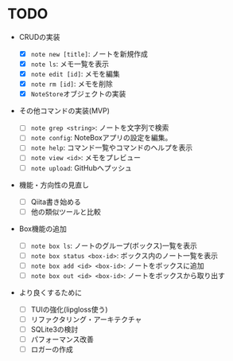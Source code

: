 # TODO

- CRUDの実装

  - [x] `note new [title]`: ノートを新規作成
  - [x] `note ls`: メモ一覧を表示
  - [x] `note edit [id]`: メモを編集
  - [x] `note rm [id]`: メモを削除
  - [x] `NoteStore`オブジェクトの実装

- その他コマンドの実装(MVP)

  - [ ] `note grep <string>`: ノートを文字列で検索
  - [ ] `note config`: NoteBoxアプリの設定を編集。
  - [ ] `note help`: コマンド一覧やコマンドのヘルプを表示
  - [ ] `note view <id>`: メモをプレビュー
  - [ ] `note upload`: GitHubへプッシュ

- 機能・方向性の見直し

  - [ ] Qiita書き始める
  - [ ] 他の類似ツールと比較

- Box機能の追加

  - [ ] `note box ls`: ノートのグループ(ボックス)一覧を表示
  - [ ] `note box status <box-id>`: ボックス内のノート一覧を表示
  - [ ] `note box add <id> <box-id>`: ノートをボックスに追加
  - [ ] `note box out <id> <box-id>`: ノートをボックスから取り出す

- より良くするために
  - [ ] TUIの強化(lipgloss使う)
  - [ ] リファクタリング・アーキテクチャ
  - [ ] SQLite3の検討
  - [ ] パフォーマンス改善
  - [ ] ロガーの作成
